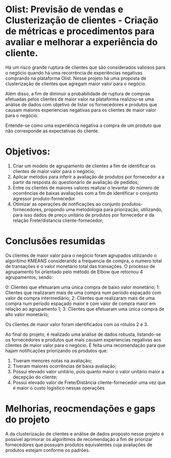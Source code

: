 # Olist: Previsão de vendas e Clusterização de clientes - Criação de métricas e procedimentos para avaliar e melhorar a experiência do cliente.

Há um risco grande ruptura de clientes que são considerados valiosos para o negócio quando há uma recorrência de experiências negativas comprando na plataforma Olist. Nesse projeto há uma proposta de clusterização de clientes que agregam maior valor para o negócio.

Além disso, a fim de diminuir a probabilidade de ruptura de compras efetuadas pelos clientes de maior valor na plataforma realizou-se uma análise de dados com objetivo de listar os fornecedores e produtos que causam maiores experiencias negativas para os clientes de maior valor para o negócio.

Entende-se como uma experiência negativa a compra de um produto que não corresponde as expectativas do cliente.



# Objetivos:

1) Criar um modelo de agrupamento de clientes a fim de identificar os clientes de maior valor para o negócio;  
2) Aplicar metodos para inferir a avaliação de produtos por fornecedor a a partir da resposta do questionário de avaliação de pedidos;  
3) Entre os clientes de maiores valores realizar o levantar do número de ocorrências de baixas avaliações com a fim de identificar o conjunto agressor produto-fornecedor
4) Otimizar as operações de notificações ao conjunto produtos-fornecedores, propondo uma metodologia para priorização, utilizando, para isso dados de preço unitário de produtos por fornecedor e da relação Frete/distancia cliente-fornecedor;  

 
# Conclusões resumidas

Os clientes de maior valor para o negócio foram agrupados utilizando o algorítimo KMEANS considerando a frequencia de compra, o numero total de transações e o valor monetário total das transações. O processo de agrupamento foi orientado pelo método de Elbow que retornou 4 agrupamentos, sendo:

0: Clientes que efetuaram uma única compra de baixo valor monetário;
1: Clientes que realizaram mais de uma compra num período espaçado com valor de compra intermediário;
2: Clientes que realizaram mais de uma compra num período espaçado maior e com valor de compra maior em relação ao agrupamento 1;
3: Clientes que efetuaram uma única compra de alto valor monetário;


Os clientes de maior valor foram identificados com os rótulos 2 e 3.

Ao final do projeto, é realizado uma análise de dados robusta, listando-se os fornecedores e produtos que mais causam experiencias negativas aos clientes de maior valor para o negócio. É feita uma recomendação para que hajam notificações priorizando os produtos que:

1) Tiveram menores notas na avaliação;  
2) Tiveram maiores ocorrências de baixa avaliação;  
3) Possui elevado valor unitário, pois quanto maior o valor unitário maior a decepção do cliente;  
4) Possui elevado valor de Frete/Distância cliente-fornecedor uma vez que é maior o custo logistico nessas operações 



# Melhorias, reocmendações e gaps do projeto

A da clusterização de clientes e análise de dados proposto nesse projeto é possível aprimorar os algorítimos de recomendação a fim de priorizar fornecedores que possuam produtos equivalentes cuja avaliações de produtos estejam conforme os padrões.
